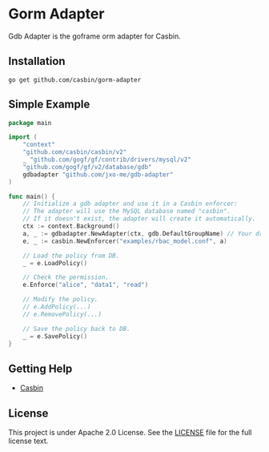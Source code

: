 Gorm Adapter
====

Gdb Adapter is the goframe orm adapter for Casbin.

## Installation

    go get github.com/casbin/gorm-adapter

## Simple Example

```go
package main

import (
	"context"
	"github.com/casbin/casbin/v2"
	_ "github.com/gogf/gf/contrib/drivers/mysql/v2"
	"github.com/gogf/gf/v2/database/gdb"
	gdbadapter "github.com/jxo-me/gdb-adapter"
)

func main() {
	// Initialize a gdb adapter and use it in a Casbin enforcer:
	// The adapter will use the MySQL database named "casbin".
	// If it doesn't exist, the adapter will create it automatically.
	ctx := context.Background()
	a, _ := gdbadapter.NewAdapter(ctx, gdb.DefaultGroupName) // Your driver and data source.
	e, _ := casbin.NewEnforcer("examples/rbac_model.conf", a)

	// Load the policy from DB.
	_ = e.LoadPolicy()

	// Check the permission.
	e.Enforce("alice", "data1", "read")

	// Modify the policy.
	// e.AddPolicy(...)
	// e.RemovePolicy(...)

	// Save the policy back to DB.
	_ = e.SavePolicy()
}
```

## Getting Help

- [Casbin](https://github.com/casbin/casbin)

## License

This project is under Apache 2.0 License. See the [LICENSE](LICENSE) file for the full license text.
